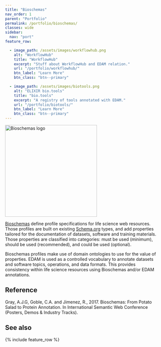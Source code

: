 ```yaml
---
title: "Bioschemas"
nav_order: 1
parent: "Portfolio"
permalink: /portfolio/bioschemas/
classes: wide
sidebar:
  nav: "port"
feature_row:

  - image_path: /assets/images/workflowhub.png
    alt: "WorkflowHub"
    title: "WorkflowHub"
    excerpt: "Stuff about WorkflowHub and EDAM relation."
    url: "/portfolio/workflowhub/"
    btn_label: "Learn More"
    btn_class: "btn--primary"

  - image_path: /assets/images/biotools.png
    alt: "ELIXIR bio.tools"
    title: "bio.tools"
    excerpt: "A registry of tools annotated with EDAM."
    url: "/portfolio/biotools/"
    btn_label: "Learn More"
    btn_class: "btn--primary"
---
```


<div style="display: flex; align-items: center; gap: 1em; margin-bottom: 1em;">
  <img src="{{ '/assets/images/bioschemas.png' | relative_url }}" alt="Bioschemas logo" style="width: 300px; height: auto;">
  <h2 style="margin: 0;"></h2>
</div>


[Bioschemas](https://bioschemas.org/) define profile specifications for life science web resources. Those profiles are built on existing [Schema.org](http://Schema.org) types, and add properties tailored for the documentation of datasets, software and training materials. Those properties are classified into categories: must be used (minimum), should be used (recommended), and could be used (optional). 

Bioschemas profiles make use of domain ontologies to use for the value of properties. EDAM is used as a controlled vocabulary to annotate datasets and software topics, operations, and data formats. This provides consistency within life science resources using Bioschemas and/or EDAM annotations.

## Reference

Gray, A.J.G, Goble, C.A. and Jimenez, R., 2017. Bioschemas: From Potato Salad to Protein Annotation. In International Semantic Web Conference (Posters, Demos & Industry Tracks).

## See also

{% include feature_row %}

